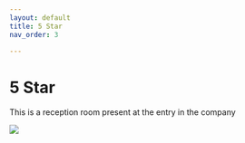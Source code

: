 ```yaml
---
layout: default
title: 5 Star
nav_order: 3

---
```

# 5 Star
<p>This is a reception room present at the entry in the company</p>
<img src="{{ site.url }}{{ site.baseurl }}\assets\images\reception.jpg">


